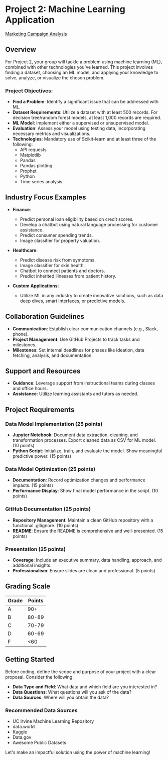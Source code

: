 # Project 2: Machine Learning Application
 [Marketing Campaign Analysis](https://docs.google.com/presentation/d/1wyL94oJSdOjowYapD1P9t_8R4VKFjqnOhfZ6gAC0Dc0/edit#slide=id.g2733edf450f_0_130)
## Overview
For Project 2, your group will tackle a problem using machine learning (ML), combined with other technologies you've learned. This project involves finding a dataset, choosing an ML model, and applying your knowledge to solve, analyze, or visualize the chosen problem.

### Project Objectives:
- **Find a Problem**: Identify a significant issue that can be addressed with ML.
- **Dataset Requirements**: Utilize a dataset with at least 500 records. For decision tree/random forest models, at least 1,000 records are required.
- **ML Model**: Implement either a supervised or unsupervised model.
- **Evaluation**: Assess your model using testing data, incorporating necessary metrics and visualizations.
- **Technologies**: Mandatory use of Scikit-learn and at least three of the following:
  - API requests
  - Matplotlib
  - Pandas
  - Pandas plotting
  - Prophet
  - Python
  - Time series analysis

## Industry Focus Examples
- **Finance**:
  - Predict personal loan eligibility based on credit scores.
  - Develop a chatbot using natural language processing for customer assistance.
  - Predict consumer spending trends.
  - Image classifier for property valuation.
  
- **Healthcare**:
  - Predict disease risk from symptoms.
  - Image classifier for skin health.
  - Chatbot to connect patients and doctors.
  - Predict inherited illnesses from patient history.

- **Custom Applications**:
  - Utilize ML in any industry to create innovative solutions, such as data deep dives, smart interfaces, or predictive models.

## Collaboration Guidelines
- **Communication**: Establish clear communication channels (e.g., Slack, phone).
- **Project Management**: Use GitHub Projects to track tasks and milestones.
- **Milestones**: Set internal deadlines for phases like ideation, data fetching, analysis, and documentation.

## Support and Resources
- **Guidance**: Leverage support from instructional teams during classes and office hours.
- **Assistance**: Utilize learning assistants and tutors as needed.

## Project Requirements

### Data Model Implementation (25 points)
- **Jupyter Notebook**: Document data extraction, cleaning, and transformation processes. Export cleaned data as CSV for ML model. (10 points)
- **Python Script**: Initialize, train, and evaluate the model. Show meaningful predictive power. (15 points)

### Data Model Optimization (25 points)
- **Documentation**: Record optimization changes and performance impacts. (15 points)
- **Performance Display**: Show final model performance in the script. (10 points)

### GitHub Documentation (25 points)
- **Repository Management**: Maintain a clean GitHub repository with a functional .gitignore. (10 points)
- **README**: Ensure the README is comprehensive and well-presented. (15 points)

### Presentation (25 points)
- **Coverage**: Include an executive summary, data handling, approach, and additional insights.
- **Professionalism**: Ensure slides are clean and professional. (5 points)

## Grading Scale
| Grade | Points |
|-------|--------|
| A     | 90+    |
| B     | 80-89  |
| C     | 70-79  |
| D     | 60-69  |
| F     | <60    |

## Getting Started
Before coding, define the scope and purpose of your project with a clear proposal. Consider the following:
- **Data Type and Field**: What data and which field are you interested in?
- **Data Questions**: What questions will you ask of the data?
- **Data Sources**: Where will you obtain the data?

### Recommended Data Sources
- UC Irvine Machine Learning Repository
- data.world
- Kaggle
- Data.gov
- Awesome Public Datasets

Let's make an impactful solution using the power of machine learning!

